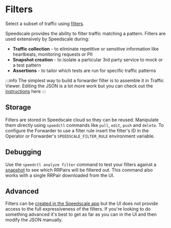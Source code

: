 
# Filters

Select a subset of traffic using [filters](../../reference/glossary.md#filter).

Speedscale provides the ability to filter traffic matching a pattern. Filters are used extensively by Speedscale during:

* **Traffic collection** - to eliminate repetitive or sensitive information like heartbeats, monitoring requests or PII
* **Snapshot creation** - to isolate a particular 3rd party service to mock or a test pattern
* **Assertions** - to tailor which tests are run for specific traffic patterns

:::info
The simplest way to build a forwarder filter is to assemble it in Traffic Viewer. Editing the JSON is a lot more work but you can check out the [instructions](../../guides/creating-a-snapshot.md#filtering-) here
:::

## Storage

Filters are stored in Speedscale cloud so they can be reused. Manipulate them
directly using `speedctl` commands like `pull`, `edit`, `push` and `delete`. To configure
the Forwarder to use a filter rule insert the filter's ID in the Operator or
Forwarder's `SPEEDSCALE_FILTER_RULE` environment variable.

## Debugging

Use the `speedctl analyze filter` command to test your filters against a
[snapshot](../../reference/glossary.md#snapshot) to see which RRPairs will be
filtered out. This command also works with a single RRPair downloaded from the
UI.

## Advanced

Filters can be [created in the Speedscale
app](https://dev.speedscale.com/filterRules/) but the UI does not provide
access to the full expressiveness of the filters.  If you're looking to do
something advanced it's best to get as far as you can in the UI and then modify
the JSON manually.

